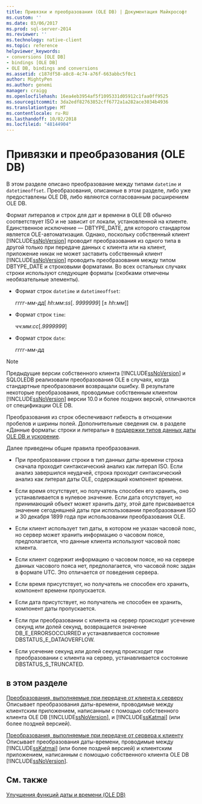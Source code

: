 ```yaml
---
title: Привязки и преобразования (OLE DB) | Документация Майкрософт
ms.custom: ''
ms.date: 03/06/2017
ms.prod: sql-server-2014
ms.reviewer: ''
ms.technology: native-client
ms.topic: reference
helpviewer_keywords:
- conversions [OLE DB]
- bindings [OLE DB]
- OLE DB, bindings and conversions
ms.assetid: c187df58-a8c8-4c74-a76f-663abbc5f0c1
author: MightyPen
ms.author: genemi
manager: craigg
ms.openlocfilehash: 16ea4eb3954af5f1095331d05912c1faa0ff9525
ms.sourcegitcommit: 3da2edf82763852cff6772a1a282ace3034b4936
ms.translationtype: MT
ms.contentlocale: ru-RU
ms.lasthandoff: 10/02/2018
ms.locfileid: "48144904"
---
```

# <a name="bindings-and-conversions-ole-db"></a>Привязки и преобразования (OLE DB)
  В этом разделе описано преобразование между типами `datetime` и `datetimeoffset`. Преобразования, описанные в этом разделе, либо уже предоставлены OLE DB, либо являются согласованным расширением OLE DB.  
  
 Формат литералов и строк для дат и времени в OLE DB обычно соответствует ISO и не зависит от локали, установленной на клиенте. Единственное исключение — DBTYPE_DATE, для которого стандартом является OLE-автоматизация. Однако, поскольку собственный клиент [!INCLUDE[ssNoVersion](../../includes/ssnoversion-md.md)] проводит преобразования из одного типа в другой только при передаче данных с клиента или на клиент, приложение никак не может заставить собственный клиент [!INCLUDE[ssNoVersion](../../includes/ssnoversion-md.md)] проводить преобразования между типом DBTYPE_DATE и строковыми форматами. Во всех остальных случаях строки используют следующие форматы (скобками отмечены необязательные элементы).  
  
-   Формат строк `datetime` и `datetimeoffset`:  
  
     *гггг*-*мм*-*дд*[ *hh*:*мм*:*ss*[. *9999999*] [± *hh*:*мм*]]  
  
-   Формат строк `time`:  
  
     *чч*:*мм*:*сс*[.*9999999*]  
  
-   Формат строк `date`:  
  
     *гггг*-*мм*-*дд*  
  
> [!NOTE]  
>  Предыдущие версии собственного клиента [!INCLUDE[ssNoVersion](../../includes/ssnoversion-md.md)] и SQLOLEDB реализовали преобразования OLE в случаях, когда стандартные преобразования возвращали ошибку. В результате некоторые преобразования, проводимые собственным клиентом [!INCLUDE[ssNoVersion](../../includes/ssnoversion-md.md)] версии 10.0 и более поздних версий, отличаются от спецификации OLE DB.  
  
 Преобразования из строк обеспечивают гибкость в отношении пробелов и ширины полей. Дополнительные сведения см. в разделе «Данные форматы: строки и литералы» в [поддержки типов данных даты OLE DB и ускорение](data-type-support-for-ole-db-date-and-time-improvements.md).  
  
 Далее приведены общие правила преобразования.  
  
-   При преобразовании строки в тип данных даты-времени строка сначала проходит синтаксический анализ как литерал ISO. Если анализ завершился неудачей, строка проходит синтаксический анализ как литерал даты OLE, содержащий компонент времени.  
  
-   Если время отсутствует, но получатель способен его хранить, оно устанавливается в нулевое значение. Если дата отсутствует, но принимающий объект может хранить дату, этой дате присваивается значение сегодняшней даты при использовании преобразования ISO и 30 декабря 1899 года при использовании преобразования OLE.  
  
-   Если клиент использует тип даты, в котором не указан часовой пояс, но сервер может хранить информацию о часовом поясе, предполагается, что данные клиента используют часовой пояс клиента.  
  
-   Если клиент содержит информацию о часовом поясе, но на сервере данных часового пояса нет, предполагается, что часовой пояс задан в формате UTC. Это отличается от поведения сервера.  
  
-   Если время присутствует, но получатель не способен его хранить, компонент времени пропускается.  
  
-   Если дата присутствует, но получатель не способен ее хранить, компонент даты пропускается.  
  
-   Если при преобразовании с клиента на сервер происходит усечение секунд или долей секунд, возвращается значение DB_E_ERRORSOCCURRED и устанавливается состояние DBSTATUS_E_DATAOVERFLOW.  
  
-   Если усечение секунд или долей секунд происходит при преобразовании с клиента на сервер, устанавливается состояние DBSTATUS_S_TRUNCATED.  
  
## <a name="in-this-section"></a>в этом разделе  
 [Преобразования, выполняемые при передаче от клиента к серверу](conversions-performed-from-client-to-server.md)  
 Описывает преобразования даты-времени, проводимые между клиентским приложением, написанным с помощью собственного клиента OLE DB [!INCLUDE[ssNoVersion](../../includes/ssnoversion-md.md)], и [!INCLUDE[ssKatmai](../../includes/sskatmai-md.md)] (или более поздней версией).  
  
 [Преобразования, выполняемые при передаче от сервера к клиенту](conversions-performed-from-server-to-client.md)  
 Описывает преобразования даты-времени, проводимые между [!INCLUDE[ssKatmai](../../includes/sskatmai-md.md)] (или более поздней версией) и клиентским приложением, написанным с помощью собственного клиента OLE DB [!INCLUDE[ssNoVersion](../../includes/ssnoversion-md.md)].  
  
## <a name="see-also"></a>См. также  
 [Улучшения функций даты и времени &#40;OLE DB&#41;](date-and-time-improvements-ole-db.md)  
  
  
